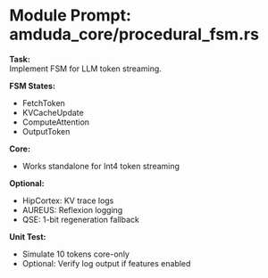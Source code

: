 # Module Prompt: amduda_core/procedural_fsm.rs

**Task:**  
Implement FSM for LLM token streaming.

**FSM States:**  
- FetchToken  
- KVCacheUpdate  
- ComputeAttention  
- OutputToken

**Core:**  
- Works standalone for Int4 token streaming

**Optional:**  
- HipCortex: KV trace logs  
- AUREUS: Reflexion logging  
- QSE: 1-bit regeneration fallback

**Unit Test:**  
- Simulate 10 tokens core-only  
- Optional: Verify log output if features enabled

